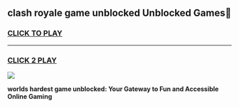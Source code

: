 
## clash royale game unblocked Unblocked Games👋
<h3>
<a href="https://premium.freeplayer.one?title=clash_royale_game_unblocked&ref=16F">CLICK TO PLAY</a></h3>
<hr>

<h3>
<a href="https://premium.freeplayer.one?title=clash_royale_game_unblocked&ref=16F">CLICK 2 PLAY</a>
  
</h3>

<a href="https://premium.freeplayer.one?title=clash_royale_game_unblocked&ref=16F/"><img src="https://clearcache.store/games.png"></a>


**worlds hardest game unblocked: Your Gateway to Fun and Accessible Online Gaming**
